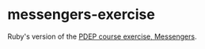 # messengers-exercise

Ruby's version of the [PDEP course exercise, Messengers](https://github.com/pdepjm/consigna-Mensajeros).
